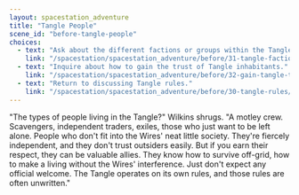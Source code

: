 ```yaml
---
layout: spacestation_adventure
title: "Tangle People"
scene_id: "before-tangle-people"
choices:
  - text: "Ask about the different factions or groups within the Tangle."
    link: "/spacestation/spacestation_adventure/before/31-tangle-factions/"
  - text: "Inquire about how to gain the trust of Tangle inhabitants."
    link: "/spacestation/spacestation_adventure/before/32-gain-tangle-trust/"
  - text: "Return to discussing Tangle rules."
    link: "/spacestation/spacestation_adventure/before/30-tangle-rules/"
---
```


"The types of people living in the Tangle?" Wilkins shrugs. "A motley crew. Scavengers, independent traders, exiles, those who just want to be left alone. People who don't fit into the Wires' neat little society. They're fiercely independent, and they don't trust outsiders easily. But if you earn their respect, they can be valuable allies. They know how to survive off-grid, how to make a living without the Wires' interference. Just don't expect any official welcome. The Tangle operates on its own rules, and those rules are often unwritten."
